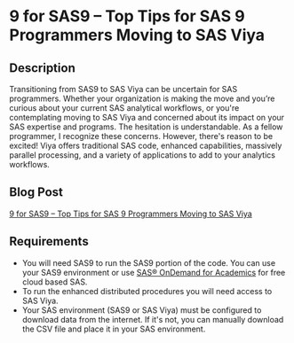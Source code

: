 # 9 for SAS9 – Top Tips for SAS 9 Programmers Moving to SAS Viya

## Description
Transitioning from SAS9 to SAS Viya can be uncertain for SAS programmers. Whether your organization is making the move and you’re curious about your current SAS analytical workflows, or you're contemplating moving to SAS Viya and concerned about its impact on your SAS expertise and programs. The hesitation is understandable. As a fellow programmer, I recognize these concerns. However, there's reason to be excited! Viya offers traditional SAS code, enhanced capabilities, massively parallel processing, and a variety of applications to add to your analytics workflows.

## Blog Post
[9 for SAS9 – Top Tips for SAS 9 Programmers Moving to SAS Viya](https://blogs.sas.com/content/sgf/2024/01/30/9-for-sas9-top-tips-for-sas-9-programmers-moving-to-sas-viya/)

## Requirements
- You will need SAS9 to run the SAS9 portion of the code. You can use your SAS9 environment or use [SAS® OnDemand for Academics](https://www.sas.com/en_us/software/on-demand-for-academics.html) for free cloud based SAS.
- To run the enhanced distributed procedures you will need access to SAS Viya.
- Your SAS environment (SAS9 or SAS Viya) must be configured to download data from the internet. If it's not, you can manually download the CSV file and place it in your SAS environment.

